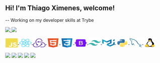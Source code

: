 ## Hi! I'm Thiago Ximenes, welcome! 
-- Working on my developer skills at Trybe
 <div>
  <a href="https://github.com/thiago-ximenes">
  <img height="180em" src="https://github-readme-stats.vercel.app/api?username=thiago-ximenes&show_icons=true&theme=darcula&include_all_commits=true&count_private=true"/>
  <img height="180em" src="https://github-readme-stats.vercel.app/api/top-langs/?username=thiago-ximenes&layout=compact&langs_count=7&theme=darcula"/>
</div>
<div style="display: inline_block"><br>
  <img align="center" alt="Thiago-JS" height="30" width="40" src="https://raw.githubusercontent.com/devicons/devicon/master/icons/javascript/javascript-plain.svg">
  <img align="center" alt="Thiago-React" height="30" width="40" src="https://raw.githubusercontent.com/devicons/devicon/master/icons/react/react-original.svg">
  <img align="center" alt="Thiago-Redux" height="30" width="40" src="https://raw.githubusercontent.com/devicons/devicon/master/icons/redux/redux-original.svg">
  <img align="center" alt="Thiago-HTML" height="30" width="40" src="https://raw.githubusercontent.com/devicons/devicon/master/icons/html5/html5-original.svg">
  <img align="center" alt="Thiago-CSS" height="30" width="40" src="https://raw.githubusercontent.com/devicons/devicon/master/icons/css3/css3-original.svg">
  <img align="center" alt="Thiago-Bootstrap" height="30" width="40" src="https://raw.githubusercontent.com/devicons/devicon/master/icons/bootstrap/bootstrap-original.svg">
 <img align="center" alt="Thiago-TailwindCSS" height="30" width="40" src="https://raw.githubusercontent.com/devicons/devicon/master/icons/tailwindcss/tailwindcss-plain.svg">
 <img align="center" alt="Thiago-MaterialUI" height="30" width="40" src="https://raw.githubusercontent.com/devicons/devicon/master/icons/materialui/materialui-original.svg">
  <img align="center" alt="Thiago-Python" height="30" width="40" src="https://raw.githubusercontent.com/devicons/devicon/master/icons/python/python-original.svg">
  <img align="center" alt="Thiago-MySQL" height="30" width="40" src="https://raw.githubusercontent.com/devicons/devicon/master/icons/mysql/mysql-original.svg">
  <img align="center" alt="Thiago-Linux" height="30" width="40" src="https://raw.githubusercontent.com/devicons/devicon/master/icons/linux/linux-original.svg">
</div>
<br />
<div> 
  <a href="https://instagram.com/limathiagoximenes" target="_blank"><img src="https://img.shields.io/badge/-Instagram-%23E4405F?style=for-the-badge&logo=instagram&logoColor=white" target="_blank"></a>
 <a href="https://trybecourse.slack.com/team/U02A0KNAN31" target="_blank"><img src="https://img.shields.io/badge/Slack-4A154B?style=for-the-badge&logo=slack&logoColor=white" target="_blank"></a> 
  <a href = "mailto:thiago@digitalximenes.com.br"><img src="https://img.shields.io/badge/-Gmail-%23333?style=for-the-badge&logo=gmail&logoColor=white" target="_blank"></a>
  <a href="https://www.linkedin.com/in/thiago-ximenes" target="_blank"><img src="https://img.shields.io/badge/-LinkedIn-%230077B5?style=for-the-badge&logo=linkedin&logoColor=white" target="_blank"></a> 
 <a href="https://api.whatsapp.com/send?phone=5521981542501" target="_blank"><img src="https://img.shields.io/badge/WhatsApp-25D366?style=for-the-badge&logo=whatsapp&logoColor=white" target="_blank"></a> 
 </div>
